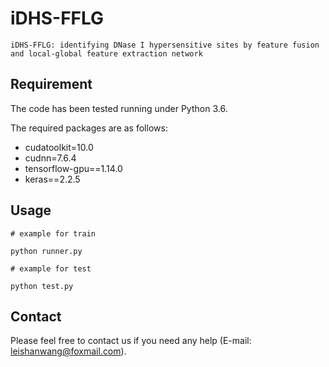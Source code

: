 # iDHS-FFLG
```text
iDHS-FFLG: identifying DNase I hypersensitive sites by feature fusion and local-global feature extraction network
```
## Requirement

The code has been tested running under Python 3.6. 

The required packages are as follows:

* cudatoolkit=10.0
* cudnn=7.6.4
* tensorflow-gpu==1.14.0
* keras==2.2.5

## Usage
```shell
# example for train

python runner.py

# example for test

python test.py
```

## Contact

Please feel free to contact us if you need any help (E-mail: leishanwang@foxmail.com).

